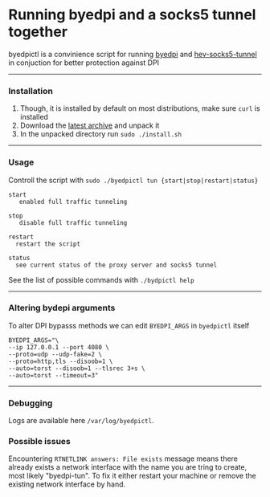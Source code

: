 <h1>Running byedpi and a socks5 tunnel together</h1>

byedpictl is a convinience script for running [byedpi](https://github.com/hufrea/byedpi) and [hev-socks5-tunnel](https://github.com/heiher/hev-socks5-tunnel) in conjuction for better protection against DPI

<hr>

<h3>Installation</h3>

1) Though, it is installed by default on most distributions, make sure `curl` is installed
2) Download the [latest archive](https://github.com/maximilionus/byedpictl/archive/refs/heads/master.zip) and unpack it
3) In the unpacked directory run `sudo ./install.sh`

<hr>
  
<h3>Usage</h3>

Controll the script with `sudo ./byedpictl tun {start|stop|restart|status}`

```
start
   enabled full traffic tunneling

stop
   disable full traffic tunneling

restart
  restart the script

status
  see current status of the proxy server and socks5 tunnel
```

See the list of possible commands with `./bydpictl help`
  
<hr>
  
<h3>Altering bydepi arguments</h3>

To alter DPI bypasss methods we can edit `BYEDPI_ARGS` in `byedpictl` itself

```
BYEDPI_ARGS="\
--ip 127.0.0.1 --port 4080 \
--proto=udp --udp-fake=2 \
--proto=http,tls --disoob=1 \
--auto=torst --disoob=1 --tlsrec 3+s \
--auto=torst --timeout=3"
```

<hr>

<h3>Debugging</h3>

Logs are available here `/var/log/byedpictl`.

<h3>Possible issues</h3>

Encountering `RTNETLINK answers: File exists` message means there already exists a network interface with the name you are tring to create, most likely "byedpi-tun".
To fix it either restart your machine or remove the existing network interface by hand.
